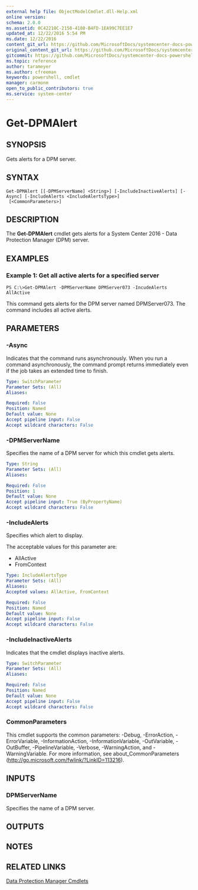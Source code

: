 ```yaml
---
external help file: ObjectModelCmdlet.dll-Help.xml
online version: 
schema: 2.0.0
ms.assetid: 0C42210C-2158-4180-B4FD-1EA99C7EE1E7
updated_at: 12/22/2016 5:54 PM
ms.date: 12/22/2016
content_git_url: https://github.com/MicrosoftDocs/systemcenter-docs-powershell/blob/master/systemcenter-cmdlets/SystemCenter2016/DataProtectionManager/vlatest/Get-DPMAlert.md
original_content_git_url: https://github.com/MicrosoftDocs/systemcenter-docs-powershell/blob/master/systemcenter-cmdlets/SystemCenter2016/DataProtectionManager/vlatest/Get-DPMAlert.md
gitcommit: https://github.com/MicrosoftDocs/systemcenter-docs-powershell/blob/17c3a51bd892aad46c731d9f381f0704b4815004/systemcenter-cmdlets/SystemCenter2016/DataProtectionManager/vlatest/Get-DPMAlert.md
ms.topic: reference
author: tarameyer
ms.author: cfreeman
keywords: powershell, cmdlet
manager: carmonm
open_to_public_contributors: true
ms.service: system-center
---
```


# Get-DPMAlert

## SYNOPSIS
Gets alerts for a DPM server.

## SYNTAX

```
Get-DPMAlert [[-DPMServerName] <String>] [-IncludeInactiveAlerts] [-Async] [-IncludeAlerts <IncludeAlertsType>]
 [<CommonParameters>]
```

## DESCRIPTION
The **Get-DPMAlert** cmdlet gets alerts for a System Center 2016 - Data Protection Manager (DPM) server.

## EXAMPLES

### Example 1: Get all active alerts for a specified server
```
PS C:\>Get-DPMAlert -DPMServerName DPMServer073 -IncudeAlerts AllActive
```

This command gets alerts for the DPM server named DPMServer073.
The command includes all active alerts.

## PARAMETERS

### -Async
Indicates that the command runs asynchronously.
When you run a command asynchronously, the command prompt returns immediately even if the job takes an extended time to finish.

```yaml
Type: SwitchParameter
Parameter Sets: (All)
Aliases: 

Required: False
Position: Named
Default value: None
Accept pipeline input: False
Accept wildcard characters: False
```

### -DPMServerName
Specifies the name of a DPM server for which this cmdlet gets alerts.

```yaml
Type: String
Parameter Sets: (All)
Aliases: 

Required: False
Position: 1
Default value: None
Accept pipeline input: True (ByPropertyName)
Accept wildcard characters: False
```

### -IncludeAlerts
Specifies which alert to display.

The acceptable values for this parameter are:

- AllActive 
- FromContext

```yaml
Type: IncludeAlertsType
Parameter Sets: (All)
Aliases: 
Accepted values: AllActive, FromContext

Required: False
Position: Named
Default value: None
Accept pipeline input: False
Accept wildcard characters: False
```

### -IncludeInactiveAlerts
Indicates that the cmdlet displays inactive alerts.

```yaml
Type: SwitchParameter
Parameter Sets: (All)
Aliases: 

Required: False
Position: Named
Default value: None
Accept pipeline input: False
Accept wildcard characters: False
```

### CommonParameters
This cmdlet supports the common parameters: -Debug, -ErrorAction, -ErrorVariable, -InformationAction, -InformationVariable, -OutVariable, -OutBuffer, -PipelineVariable, -Verbose, -WarningAction, and -WarningVariable. For more information, see about_CommonParameters (http://go.microsoft.com/fwlink/?LinkID=113216).

## INPUTS

### DPMServerName
Specifies the name of a DPM server.

## OUTPUTS

## NOTES

## RELATED LINKS

[Data Protection Manager Cmdlets](xref:SystemCenter2016/DataProtectionManager/vlatest/DataProtectionManager.md)

